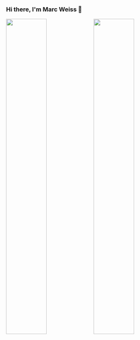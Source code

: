 ### Hi there, I'm Marc Weiss 👋

<img align="left" width="47%" src="https://github-readme-stats.vercel.app/api?username=maarcweiss&show_icons=true&theme=radical"/>

<img align="left" width="47%" src="https://github-readme-stats.vercel.app/api/top-langs/?username=maarcweiss&layout=compact"/>



